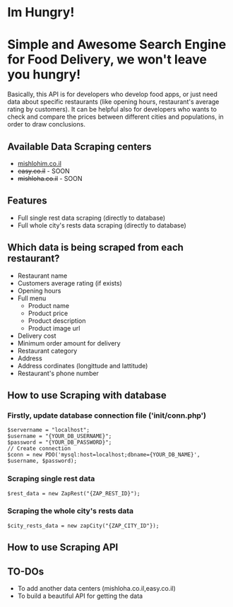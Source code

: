 # Im Hungry!
# Simple and Awesome Search Engine for Food Delivery, we won't leave you hungry!

Basically, this API is for developers who develop food apps, or just need data about specific restaurants (like opening hours, restaurant's average rating by customers). It can be helpful also for developers who wants to check and compare the prices between different cities and populations, in order to draw conclusions.

## Available Data Scraping centers
* [mishlohim.co.il](http://mishlohim.co.il)
* ~~easy.co.il~~ - SOON
* ~~mishloha.co.il~~ - SOON

## Features
* Full single rest data scraping (directly to database)
* Full whole city's rests data scraping (directly to database)

## Which data is being scraped from each restaurant?
* Restaurant name
* Customers average rating (if exists)
* Opening hours
* Full menu
	- Product name
	- Product price
	- Product description
	- Product image url
* Delivery cost
* Minimum order amount for delivery
* Restaurant category
* Address
* Address cordinates (longittude and lattitude)
* Restaurant's phone number

## How to use __Scraping with database__

### Firstly, update database connection file ('init/conn.php')
```
$servername = "localhost";
$username = "{YOUR_DB_USERNAME}";
$password = "{YOUR_DB_PASSWORD}";
// Create connection
$conn = new PDO('mysql:host=localhost;dbname={YOUR_DB_NAME}', $username, $password);
```

### Scraping single rest data
```
$rest_data = new ZapRest("{ZAP_REST_ID}");
```

### Scraping the whole city's rests data
```
$city_rests_data = new zapCity("{ZAP_CITY_ID"});
```
## How to use Scraping API


## TO-DOs
* To add another data centers (mishloha.co.il,easy.co.il)
* To build a beautiful API for getting the data
